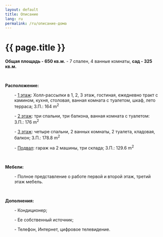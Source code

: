 ```yaml
---
layout: default
title: Описание
lang: ru
permalink: /ru/описание-дома
---
```

<h1 class="title">{{ page.title }}</h1>
<div class="clear"></div>
<p><strong>Общая площадь - 650 кв.м.</strong> - 7 спален, 4 ванные комнаты, <strong>сад - 325 кв.м.</strong></p>
<p>&nbsp;</p>
<p><strong>Расположение:</strong></p>
<p style="padding-left: 30px;">- <a title="1 этаж" href="/static/plans/www.YourGoldenSandsHouse.com-first-floor-2320x1950.jpg">1 этаж</a>: Холл-рассылки в 1, 2, 3 этаж, гостиная, ежедневно тракт с камином, кухня, столовая, ванная комната с туалетом, шкаф, лето терраса; З.П.: 164 m<sup>2</sup></p>
<p style="padding-left: 30px;">- <a title="2 этаж" href="/static/plans/www.YourGoldenSandsHouse.com-second-floor-2068x1704.jpg">2 этаж</a>: три спальни, три балкона, ванная комната с туалетом: З.П.: 176 m<sup>2</sup></p>
<p style="padding-left: 30px;">- <a title="3 этаж" href="/static/plans/www.YourGoldenSandsHouse.com-third-floor-2046x1710.jpg">3 этаж</a>: четыре спальни, 2 ванных комнаты, 2 туалета, кладовая, балкон; З.П.: 178.8 m<sup>2</sup></p>
<p style="padding-left: 30px;">- <a title="Подвал" href="/static/plans/www.YourGoldenSandsHouse.com-basement-1809x2431.jpg">Подвал</a>: гараж на 2 машины, три склада; З.П.: 129.6 m<sup>2</sup></p>
<p>&nbsp;</p>
<p><strong>Мебели:</strong></p>
<p style="padding-left: 30px;">- Полное представление о работе первой и второй этаж, третий этаж мебель.</p>
<p>&nbsp;</p>
<p><strong>Дополнения:</strong></p>
<p style="padding-left: 30px;">- Кондиционер;</p>
<p style="padding-left: 30px;">- Ее собственный источник;</p>
<p style="padding-left: 30px;">- Телефон, Интернет, цифровое телевидение.</p>